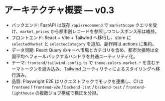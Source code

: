 # アーキテクチャ概要 — v0.3

- バックエンド: FastAPI は既存 `/api/recommend` で `marketScope` クエリを受け、`market_prices` から都市別レコードを参照しつつレスポンス形は維持。
- フロントエンド: React + Vite + Tailwind へ移行し、store に `selectedMarket` と `selectedCategory` を追加、副作用は actions に集約。
- データ同期: React Query のキーへ市場とカテゴリを含め、都市欠損時は全国平均へフォールバックするハンドラを共通ユーティリティ化。
- テーマ: `frontend/tailwind.config.ts` で `theme.colors.market.*` を含むテーマトークンを読み込み、Tailwind ユーティリティによるスタイリングへ移行済み。
- 品質: Playwright E2E はリクエストフックでモックを連携し、CI は `frontend` / `frontend-e2e` / `backend-lint` / `backend-test` / `frontend-lighthouse` の複数ジョブ構成で検証を分担。
